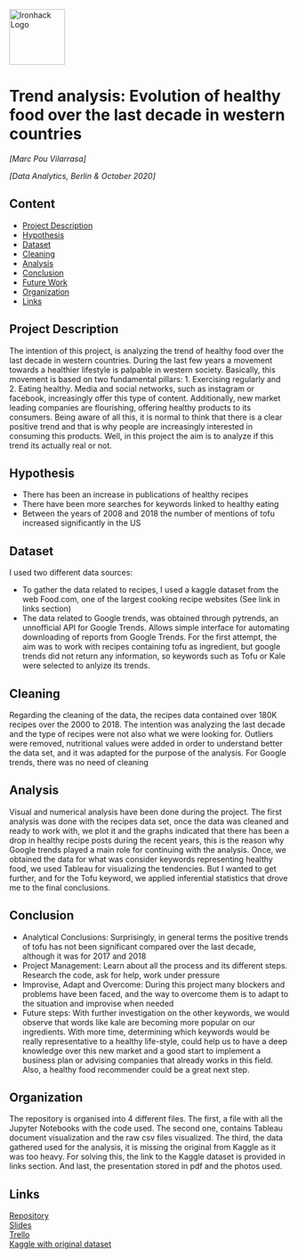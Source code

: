 <img src="https://bit.ly/2VnXWr2" alt="Ironhack Logo" width="100"/>


# Trend analysis: Evolution of healthy food over the last decade in western countries 
*[Marc Pou Vilarrasa]*

*[Data Analytics, Berlin & October 2020]*

## Content
- [Project Description](#project-description)
- [Hypothesis](#hypotheses-questions)
- [Dataset](#dataset)
- [Cleaning](#cleaning)
- [Analysis](#analysis)
- [Conclusion](#conclusion)
- [Future Work](#future-work)
- [Organization](#organization)
- [Links](#links)

## Project Description
The intention of this project, is analyzing the trend of healthy food over the last decade in western countries. During the last few years a movement towards a healthier lifestyle is palpable in western society. Basically, this movement is based on two fundamental pillars: 1. Exercising regularly and 2. Eating healthy. Media and social networks, such as instagram or facebook, increasingly offer this type of content. Additionally, new market leading companies are flourishing, offering healthy products to its consumers. 
Being aware of all this, it is normal to think that there is a clear positive trend and that is why people are increasingly interested in consuming this products. Well, in this project the aim is to analyze if this trend its actually real or not.

## Hypothesis
* There has been an increase in publications of healthy recipes 
* There have been more searches for keywords linked to healthy eating 
* Between the years of 2008  and 2018 the number of mentions of tofu increased significantly in the US

## Dataset
I used two different data sources:
* To gather the data related to recipes, I used a kaggle dataset from the web Food.com, one of the largest cooking recipe websites (See link in links section)
* The data related to Google trends, was obtained through pytrends, an unnofficial API for Google Trends. Allows simple interface for automating downloading of reports from Google Trends. For the first attempt, the aim was to work with recipes containing tofu as ingredient, but google trends did not return any information, so keywords such as Tofu or Kale were selected to anlyize its trends.

## Cleaning
Regarding the cleaning of the data, the recipes data contained over 180K recipes over the 2000 to 2018. The intention was analyzing the last decade and the type of recipes were not also what we were looking for. Outliers were removed, nutritional values were added in order to understand better the data set, and it was adapted for the purpose of the analysis. 
For Google trends, there was no need of cleaning

## Analysis
Visual and numerical analysis have been done during the project. The first analysis was done with the recipes data set, once the data was cleaned and ready to work with, we plot it and the graphs indicated that there has been a drop in healthy recipe posts during the recent years, this is the reason why Google trends played a main role for continuing with the analysis. Once, we obtained the data for what was consider keywords representing healthy food, we used Tableau for visualizing the tendencies. But I wanted to get further, and for the Tofu keyword, we applied inferential statistics that drove me to the final conclusions. 

## Conclusion
* Analytical Conclusions: Surprisingly, in general terms the positive trends of tofu has not been significant compared over the last decade, although it was for 2017 and 2018 
* Project Management: Learn about all the process and its different steps. Research the code, ask for help, work under pressure
* Improvise, Adapt and Overcome: During this project many blockers and problems have been faced, and the way to overcome them is to adapt to the situation and improvise when needed 
* Future steps: With further investigation on the other keywords, we would observe that words like kale are becoming more popular on our ingredients. With more time, determining which keywords would be really representative to a healthy life-style, could help us to have a deep knowledge over this new market and a good start to implement a business plan or advising companies that already works in this field. Also, a healthy food recommender could be a great next step.
 
## Organization
The repository is organised into 4 different files. The first, a file with all the Jupyter Notebooks with the code used. The second one, contains Tableau document visualization and the raw csv files visualized. The third, the data gathered used for the analysis, it is missing the original from Kaggle as it was too heavy. For solving this, the link to the Kaggle dataset is provided in links section. And last, the presentation stored in pdf and the photos used. 

## Links
[Repository](https://github.com/marcpouvi/Final_Project_Healthy_Food_Trends_Analysis)  
[Slides](https://docs.google.com/presentation/d/1OhBPcAHE_zIYupvJu3mVbtKwwspr_L0f4JBpOWv2bW0/edit#slide=id.gb1a88ca24d_0_174)  
[Trello](https://trello.com/b/7WeMhwv1/final-project-analysis-healthy-food-trend)  
[Kaggle with original dataset](https://www.kaggle.com/shuyangli94/food-com-recipes-and-user-interactions)  
